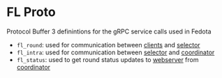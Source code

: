 # FL Proto
Protocol Buffer 3 definintions for the gRPC service calls used in Fedota

- `fl_round`: used for communication between [clients](https://github.com/fedota/fl-client) and [selector](https://github.com/fedota/fl-selector)
- `fl_intra`: used for communication between [selector](https://github.com/fedota/fl-selector) and [coordinator](https://github.com/fedota/fl-coordinator)
- `fl_status`: used to get round status updates to [webserver](https://github.com/fedota/fl-webserver) from [coordinator](https://github.com/fedota/fl-coordinator)
